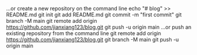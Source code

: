 …or create a new repository on the command line
echo "# blog" >> README.md
git init
git add README.md
git commit -m "first commit"
git branch -M main
git remote add origin https://github.com/jianxiang123/blog.git
git push -u origin main
…or push an existing repository from the command line
git remote add origin https://github.com/jianxiang123/blog.git
git branch -M main
git push -u origin main
